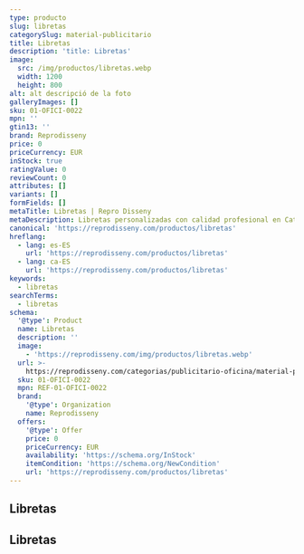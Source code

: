 ```yaml
---
type: producto
slug: libretas
categorySlug: material-publicitario
title: Libretas
description: 'title: Libretas'
image:
  src: /img/productos/libretas.webp
  width: 1200
  height: 800
alt: alt descripció de la foto
galleryImages: []
sku: 01-OFICI-0022
mpn: ''
gtin13: ''
brand: Reprodisseny
price: 0
priceCurrency: EUR
inStock: true
ratingValue: 0
reviewCount: 0
attributes: []
variants: []
formFields: []
metaTitle: Libretas | Repro Disseny
metaDescription: Libretas personalizadas con calidad profesional en Cataluña.
canonical: 'https://reprodisseny.com/productos/libretas'
hreflang:
  - lang: es-ES
    url: 'https://reprodisseny.com/productos/libretas'
  - lang: ca-ES
    url: 'https://reprodisseny.com/productos/libretas'
keywords:
  - libretas
searchTerms:
  - libretas
schema:
  '@type': Product
  name: Libretas
  description: ''
  image:
    - 'https://reprodisseny.com/img/productos/libretas.webp'
  url: >-
    https://reprodisseny.com/categorias/publicitario-oficina/material-publicitario/libretas
  sku: 01-OFICI-0022
  mpn: REF-01-OFICI-0022
  brand:
    '@type': Organization
    name: Reprodisseny
  offers:
    '@type': Offer
    price: 0
    priceCurrency: EUR
    availability: 'https://schema.org/InStock'
    itemCondition: 'https://schema.org/NewCondition'
    url: 'https://reprodisseny.com/productos/libretas'
---
```

## Libretas

## Libretas
